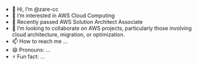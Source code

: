 - 👋 Hi, I’m @zare-cc
- 👀 I’m interested in AWS Cloud Computing
- 🌱 Recently passed AWS Solution Architect Associate
- 💞️ I’m looking to collaborate on AWS projects, particularly those involving cloud architecture, migration, or optimization.
- 📫 How to reach me ...
- 😄 Pronouns: ...
- ⚡ Fun fact: ...

<!---
zare-cc/zare-cc is a ✨ special ✨ repository because its `README.md` (this file) appears on your GitHub profile.
You can click the Preview link to take a look at your changes.
--->
